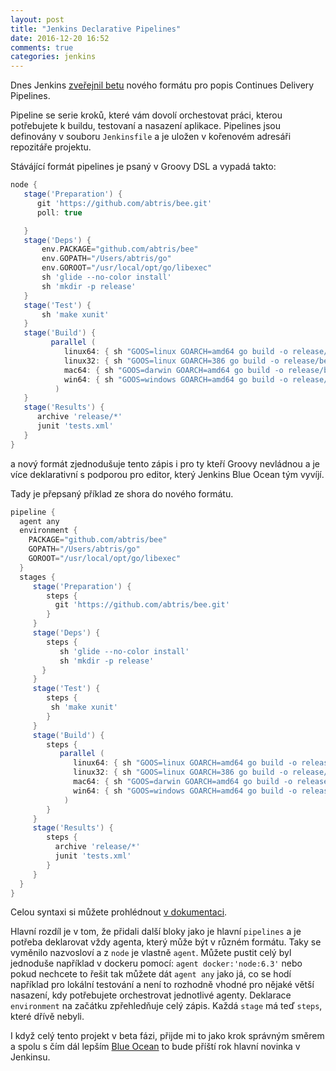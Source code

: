 ```yaml
---
layout: post
title: "Jenkins Declarative Pipelines"
date: 2016-12-20 16:52
comments: true
categories: jenkins
---
```


Dnes Jenkins [zveřejnil betu](https://jenkins.io/blog/2016/12/19/declarative-pipeline-beta/) nového formátu pro popis Continues Delivery Pipelines.

Pipeline se serie kroků, které vám dovolí orchestovat práci, kterou potřebujete k buildu, testovaní a nasazení aplikace. Pipelines jsou definovány v souboru `Jenkinsfile` a je uložen v
kořenovém adresáři repozitáře projektu.

<!-- more -->

Stávájící formát pipelines je psaný v Groovy DSL a vypadá takto:

```groovy
node {
   stage('Preparation') {
      git 'https://github.com/abtris/bee.git'
      poll: true

   }
   stage('Deps') {
       env.PACKAGE="github.com/abtris/bee"
       env.GOPATH="/Users/abtris/go"
       env.GOROOT="/usr/local/opt/go/libexec"
       sh 'glide --no-color install'
       sh 'mkdir -p release'
   }
   stage('Test') {
       sh 'make xunit'
   }
   stage('Build') {
         parallel (
            linux64: { sh "GOOS=linux GOARCH=amd64 go build -o release/bee-linux-amd64 ${PACKAGE}" },
            linux32: { sh "GOOS=linux GOARCH=386 go build -o release/bee-linux-386 ${PACKAGE}" },
            mac64: { sh "GOOS=darwin GOARCH=amd64 go build -o release/bee-darwin-amd64 ${PACKAGE}" },
            win64: { sh "GOOS=windows GOARCH=amd64 go build -o release/bee-windows-amd64 ${PACKAGE}" }
          )
   }
   stage('Results') {
      archive 'release/*'
      junit 'tests.xml'
   }
}
```

a nový formát zjednodušuje tento zápis i pro ty kteří Groovy nevládnou a je více deklarativní s podporou pro editor, který Jenkins Blue Ocean tým vyvíjí.

Tady je přepsaný příklad ze shora do nového formátu.

```groovy
pipeline {
  agent any
  environment {
    PACKAGE="github.com/abtris/bee"
    GOPATH="/Users/abtris/go"
    GOROOT="/usr/local/opt/go/libexec"
  }
  stages {
     stage('Preparation') {
        steps {
          git 'https://github.com/abtris/bee.git'
        }
     }
     stage('Deps') {
        steps {
           sh 'glide --no-color install'
           sh 'mkdir -p release'
       }
     }
     stage('Test') {
        steps {
         sh 'make xunit'
        }
     }
     stage('Build') {
        steps {
           parallel (
              linux64: { sh "GOOS=linux GOARCH=amd64 go build -o release/bee-linux-amd64 ${PACKAGE}" },
              linux32: { sh "GOOS=linux GOARCH=386 go build -o release/bee-linux-386 ${PACKAGE}" },
              mac64: { sh "GOOS=darwin GOARCH=amd64 go build -o release/bee-darwin-amd64 ${PACKAGE}" },
              win64: { sh "GOOS=windows GOARCH=amd64 go build -o release/bee-windows-amd64 ${PACKAGE}" }
            )
        }
     }
     stage('Results') {
        steps {
          archive 'release/*'
          junit 'tests.xml'
        }
     }
  }
}
```

Celou syntaxi si můžete prohlédnout [v dokumentaci](https://github.com/jenkinsci/pipeline-model-definition-plugin/blob/master/SYNTAX.md).

Hlavní rozdíl je v tom, že přidali další bloky jako je hlavní `pipelines` a je potřeba deklarovat vždy agenta, který může být v různém formátu. Taky se vyměnilo nazvosloví a z `node` je vlastně `agent`. Můžete pustit celý byl jednoduše například v dockeru pomocí: `agent docker:'node:6.3'` nebo pokud nechcete to řešit tak můžete dát `agent any` jako já, co se hodí například pro lokální testování a není to rozhodně vhodné pro nějaké větší nasazení, kdy potřebujete orchestrovat jednotlivé agenty. Deklarace `environment` na začátku zpřehledňuje celý zápis. Každá `stage` má teď `steps`, které dřívě nebyli.

I když celý tento projekt v beta fázi, přijde mi to jako krok správným směrem a spolu s čím dál lepším [Blue Ocean](https://jenkins.io/blog/2016/05/26/introducing-blue-ocean/) to bude příští rok hlavní novinka v Jenkinsu.
